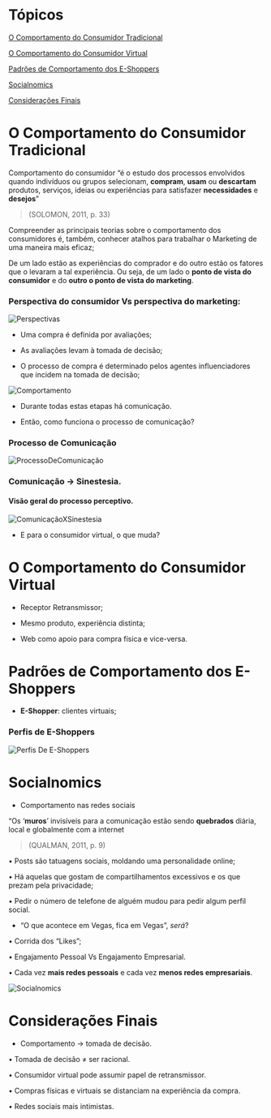 # Tópicos 

[O Comportamento do Consumidor Tradicional](#o-comportamento-do-consumidor-tradicional)

[O Comportamento do Consumidor Virtual](#o-comportamento-do-consumidor-virtual)

[Padrões de Comportamento dos E-Shoppers](#padrões-de-comportamento-dos-e-shoppers)

[Socialnomics](#socialnomics)

[Considerações Finais](#considera%C3%A7%C3%B5es-finais)

# O Comportamento do Consumidor Tradicional

Comportamento do consumidor 
“é o estudo dos processos 
envolvidos quando indivíduos ou 
grupos selecionam, **compram**, 
**usam** ou **descartam** produtos, 
serviços, ideias ou experiências 
para satisfazer **necessidades** e 
**desejos**”

> (SOLOMON, 2011, p. 33)

Compreender as principais teorias sobre o 
comportamento dos consumidores é, também, 
conhecer atalhos para trabalhar o Marketing de  uma maneira mais eficaz;

De um lado estão as experiências do comprador e do outro estão os fatores que o levaram a tal experiência. Ou seja, de um lado o **ponto de vista do consumidor** e do **outro o ponto de vista do marketing**.

### Perspectiva do consumidor Vs perspectiva do marketing:

![Perspectivas](../img/PerspectivaConsumidarXMarketing.PNG)

- Uma compra é definida 
por avaliações;

- As avaliações levam à
tomada de decisão;

- O processo de compra é 
determinado pelos 
agentes influenciadores 
que incidem na tomada 
de decisão;

![Comportamento](../img/ComportamentoConsumidarTradicional.PNG)

- Durante todas estas etapas há comunicação.

- Então, como funciona o processo de 
comunicação?

### Processo de Comunicação

![ProcessoDeComunicação](../img/ProcessoDeComunicação.PNG)

###  Comunicação -> Sinestesia.

#### Visão geral do processo perceptivo.

![ComunicaçãoXSinestesia](../img/ComunicaçãoXSinestesia.PNG)

- E para o consumidor virtual, o que muda?

# O Comportamento do Consumidor Virtual

- Receptor Retransmissor;

- Mesmo produto, experiência distinta;

- Web como apoio para compra física e vice-versa.

# Padrões de Comportamento dos E-Shoppers

- **E-Shopper**: clientes virtuais;

### Perfis de E-Shoppers

![Perfis De E-Shoppers](../img/PerfisDeE-Shoppers.PNG)

# Socialnomics

- Comportamento nas redes sociais

“Os ‘**muros**’ invisíveis para 
a comunicação estão 
sendo **quebrados** diária, 
local e globalmente com a 
internet
> (QUALMAN, 2011, p. 9) 

• Posts são tatuagens sociais,
moldando uma personalidade
online;

• Há aquelas que gostam de
compartilhamentos excessivos
e os que prezam pela 
privacidade;

• Pedir o número de telefone de alguém mudou para 
pedir algum perfil social.

- “O que acontece em Vegas, 
fica em Vegas”, *será*?

• Corrida dos “Likes”;

• Engajamento Pessoal Vs
Engajamento Empresarial.

• Cada vez **mais redes pessoais** e
cada vez **menos redes empresariais**.

![Socialnomics](../img/Socialnomics.PNG)

# Considerações Finais

- Comportamento -> tomada de 
decisão.

• Tomada de decisão ≠ ser racional.

• Consumidor virtual pode assumir 
papel de retransmissor. 

• Compras físicas e virtuais se
distanciam na experiência da compra.

• Redes sociais mais intimistas.
